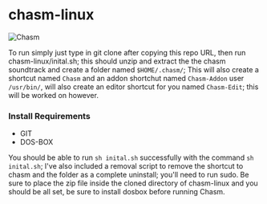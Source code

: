 # chasm-linux

![Chasm](https://1.bp.blogspot.com/-7FgPZxq5ZNI/V81bh90o30I/AAAAAAAAE-w/B8xDIpY-4P885wxxZH1LnZKuanC8kIjHgCPcB/s1600/Chasm.jpg)

To run simply just type in git clone after copying this repo URL, then run chasm-linux/inital.sh; this should unzip and extract the the chasm soundtrack and create a folder named `$HOME/.chasm/`; This will also create a shortcut named `Chasm` and an addon shortchut named `Chasm-Addon` user `/usr/bin/`, will also create an editor shortcut for you named `Chasm-Edit`; this will be worked on however.

### Install Requirements

* GIT
* DOS-BOX

You should be able to run `sh inital.sh`
successfully with the command `sh inital.sh`; I've also included a removal script to remove the shortcut to 
chasm and the folder as a complete uninstall; you'll need to run sudo. Be sure to place the zip file inside 
the cloned directory of chasm-linux and you should be all set, be sure to install dosbox before running 
Chasm.
